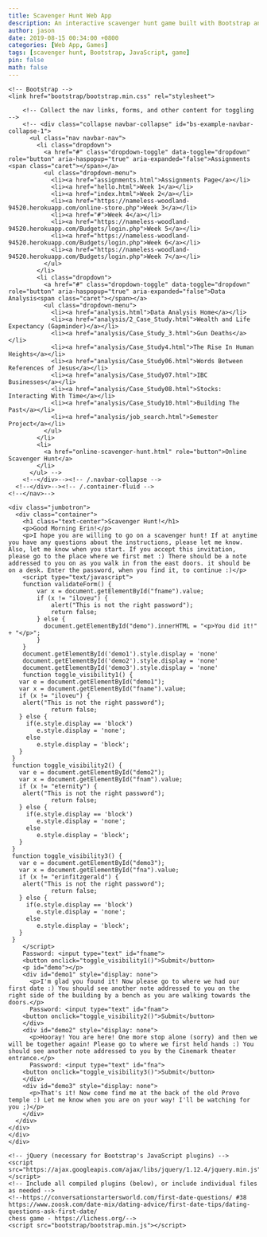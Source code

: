 ```yaml
---
title: Scavenger Hunt Web App
description: An interactive scavenger hunt game built with Bootstrap and JavaScript, featuring questions, games, and a fun UI.
author: jason
date: 2019-08-15 00:34:00 +0800
categories: [Web App, Games]
tags: [scavenger hunt, Bootstrap, JavaScript, game]
pin: false
math: false
---
```


<!DOCTYPE html>
<html lang="en">
  <head>
    <meta charset="utf-8">
    <meta http-equiv="X-UA-Compatible" content="IE=edge">
    <meta name="viewport" content="width=device-width, initial-scale=1">
    <title>Scavenger Hunt</title>

    <!-- Bootstrap -->
    <link href="bootstrap/bootstrap.min.css" rel="stylesheet">

  </head>
  <body>
    <!-- <div class="sidenav">
      <a href="#about">SLD</a>
      <a href="#services">Questions</a>
      <a href="#clients">Games</a>
      <a href="#contact">Scavenger Hunts</a>
    </div> -->
    <!-- <div id="wrapper">
    <div id="sidebar-wrapper">
        <ul class="sidebar-nav">
            <li class="sidebar-brand"><a href="#">Home</a></li>
            <li><a href="#">Another link</a></li>
            <li><a href="#">Next link</a></li>
            <li><a href="#">Last link</a></li>
        </ul>
    </div>
    <div id="page-content-wrapper">
        <div class="page-content"> -->
    <!-- <nav class="navbar navbar-default">
      <div class="container-fluid">
        <div class="navbar-header">
          <button type="button" class="navbar-toggle collapsed" data-toggle="collapse" data-target="#bs-example-navbar-collapse-1" aria-expanded="false">
            <span class="sr-only">Toggle navigation</span>
            <span class="icon-bar"></span>
            <span class="icon-bar"></span>
            <span class="icon-bar"></span>
          </button>
          <a class="navbar-brand" href="index.html">Home</a>
        </div> -->

        <!-- Collect the nav links, forms, and other content for toggling -->
        <!-- <div class="collapse navbar-collapse" id="bs-example-navbar-collapse-1">
          <ul class="nav navbar-nav">
            <li class="dropdown">
              <a href="#" class="dropdown-toggle" data-toggle="dropdown" role="button" aria-haspopup="true" aria-expanded="false">Assignments <span class="caret"></span></a>
              <ul class="dropdown-menu">
                <li><a href="assignments.html">Assignments Page</a></li>
                <li><a href="hello.html">Week 1</a></li>
                <li><a href="index.html">Week 2</a></li>
                <li><a href="https://nameless-woodland-94520.herokuapp.com/online-store.php">Week 3</a></li>
                <li><a href="#">Week 4</a></li>
                <li><a href="https://nameless-woodland-94520.herokuapp.com/Budgets/login.php">Week 5</a></li>
                <li><a href="https://nameless-woodland-94520.herokuapp.com/Budgets/login.php">Week 6</a></li>
                <li><a href="https://nameless-woodland-94520.herokuapp.com/Budgets/login.php">Week 7</a></li>
              </ul>
            </li>
            <li class="dropdown">
              <a href="#" class="dropdown-toggle" data-toggle="dropdown" role="button" aria-haspopup="true" aria-expanded="false">Data Analysis<span class="caret"></span></a>
              <ul class="dropdown-menu">
                <li><a href="analysis.html">Data Analysis Home</a></li>
                <li><a href="analysis/2_Case_Study.html">Wealth and Life Expectancy (Gapminder)</a></li>
                <li><a href="analysis/Case_Study_3.html">Gun Deaths</a></li>
                <li><a href="analysis/Case_Study4.html">The Rise In Human Heights</a></li>
                <li><a href="analysis/Case_Study06.html">Words Between References of Jesus</a></li>
                <li><a href="analysis/Case_Study07.html">IBC Businesses</a></li>
                <li><a href="analysis/Case_Study08.html">Stocks: Interacting With Time</a></li>
                <li><a href="analysis/Case_Study10.html">Building The Past</a></li>
                <li><a href="analysis/job_search.html">Semester Project</a></li>
              </ul>
            </li>
            <li>
              <a href="online-scavenger-hunt.html" role="button">Online Scavenger Hunt</a>
            </li>
          </ul> -->
        <!--</div>--><!-- /.navbar-collapse -->
      <!--</div>--><!-- /.container-fluid -->
    <!--</nav>-->

    <div class="jumbotron">
      <div class="container">
        <h1 class="text-center">Scavenger Hunt!</h1>
        <p>Good Morning Erin!</p>
        <p>I hope you are willing to go on a scavenger hunt! If at anytime you have any questions about the instructions, please let me know. Also, let me know when you start. If you accept this invitation, please go to the place where we first met :) There should be a note addressed to you on as you walk in from the east doors. it should be on a desk. Enter the password, when you find it, to continue :)</p>
        <script type="text/javascript">
        function validateForm() {
            var x = document.getElementById("fname").value;
            if (x != "iloveu") {
                alert("This is not the right password");
                return false;
            } else {
              document.getElementById("demo").innerHTML = "<p>You did it!" + "</p>";
            }
        } 
        document.getElementById('demo1').style.display = 'none'
        document.getElementById('demo2').style.display = 'none'
        document.getElementById('demo3').style.display = 'none'
        function toggle_visibility1() {
       var e = document.getElementById("demo1");
       var x = document.getElementById("fname").value;
       if (x != "iloveu") {
        alert("This is not the right password");
                return false;
       } else {
         if(e.style.display == 'block')
            e.style.display = 'none';
         else
            e.style.display = 'block';
       }
     }
     function toggle_visibility2() {
       var e = document.getElementById("demo2");
       var x = document.getElementById("fnam").value;
       if (x != "eternity") {
        alert("This is not the right password");
                return false;
       } else {
         if(e.style.display == 'block')
            e.style.display = 'none';
         else
            e.style.display = 'block';
       }
     }
     function toggle_visibility3() {
       var e = document.getElementById("demo3");
       var x = document.getElementById("fna").value;
       if (x != "erinfitzgerald") {
        alert("This is not the right password");
                return false;
       } else {
         if(e.style.display == 'block')
            e.style.display = 'none';
         else
            e.style.display = 'block';
       }
     }
        </script>
        Password: <input type="text" id="fname">
        <button onclick="toggle_visibility1()">Submit</button>
        <p id="demo"></p>
        <div id="demo1" style="display: none">
          <p>I'm glad you found it! Now please go to where we had our first date :) You should see another note addressed to you on the right side of the building by a bench as you are walking towards the doors.</p>
          Password: <input type="text" id="fnam">
        <button onclick="toggle_visibility2()">Submit</button>
        </div>
        <div id="demo2" style="display: none">
          <p>Hooray! You are here! One more stop alone (sorry) and then we will be together again! Please go to where we first held hands :) You should see another note addressed to you by the Cinemark theater entrance.</p>
          Password: <input type="text" id="fna">
        <button onclick="toggle_visibility3()">Submit</button>
        </div>
        <div id="demo3" style="display: none">
          <p>That's it! Now come find me at the back of the old Provo temple :) Let me know when you are on your way! I'll be watching for you ;)</p>
        </div>
      </div>
    </div>
    </div>
    </div>

    <!-- jQuery (necessary for Bootstrap's JavaScript plugins) -->
    <script src="https://ajax.googleapis.com/ajax/libs/jquery/1.12.4/jquery.min.js"></script>
    <!-- Include all compiled plugins (below), or include individual files as needed -->
    <!--https://conversationstartersworld.com/first-date-questions/ #38
    https://www.zoosk.com/date-mix/dating-advice/first-date-tips/dating-questions-ask-first-date/ 
    chess game - https://lichess.org/-->
    <script src="bootstrap/bootstrap.min.js"></script>
  </body>
</html>
